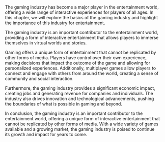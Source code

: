 
The gaming industry has become a major player in the entertainment world, offering a wide range of interactive experiences for players of all ages. In this chapter, we will explore the basics of the gaming industry and highlight the importance of this industry for entertainment.

The gaming industry is an important contributor to the entertainment world, providing a form of interactive entertainment that allows players to immerse themselves in virtual worlds and stories.

Gaming offers a unique form of entertainment that cannot be replicated by other forms of media. Players have control over their own experience, making decisions that impact the outcome of the game and allowing for personalized experiences. Additionally, multiplayer games allow players to connect and engage with others from around the world, creating a sense of community and social interaction.

Furthermore, the gaming industry provides a significant economic impact, creating jobs and generating revenue for companies and individuals. The industry also drives innovation and technological advancements, pushing the boundaries of what is possible in gaming and beyond.

In conclusion, the gaming industry is an important contributor to the entertainment world, offering a unique form of interactive entertainment that cannot be replicated by other forms of media. With a wide variety of games available and a growing market, the gaming industry is poised to continue its growth and impact for years to come.
